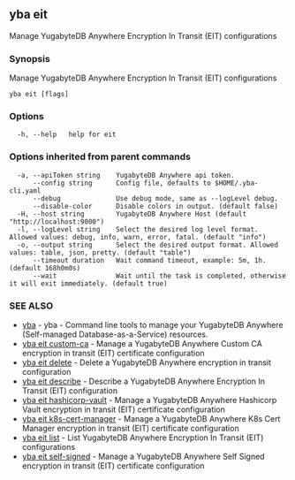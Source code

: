 ## yba eit

Manage YugabyteDB Anywhere Encryption In Transit (EIT) configurations

### Synopsis

Manage YugabyteDB Anywhere Encryption In Transit (EIT) configurations

```
yba eit [flags]
```

### Options

```
  -h, --help   help for eit
```

### Options inherited from parent commands

```
  -a, --apiToken string    YugabyteDB Anywhere api token.
      --config string      Config file, defaults to $HOME/.yba-cli.yaml
      --debug              Use debug mode, same as --logLevel debug.
      --disable-color      Disable colors in output. (default false)
  -H, --host string        YugabyteDB Anywhere Host (default "http://localhost:9000")
  -l, --logLevel string    Select the desired log level format. Allowed values: debug, info, warn, error, fatal. (default "info")
  -o, --output string      Select the desired output format. Allowed values: table, json, pretty. (default "table")
      --timeout duration   Wait command timeout, example: 5m, 1h. (default 168h0m0s)
      --wait               Wait until the task is completed, otherwise it will exit immediately. (default true)
```

### SEE ALSO

* [yba](yba.md)	 - yba - Command line tools to manage your YugabyteDB Anywhere (Self-managed Database-as-a-Service) resources.
* [yba eit custom-ca](yba_eit_custom-ca.md)	 - Manage a YugabyteDB Anywhere Custom CA encryption in transit (EIT) certificate configuration
* [yba eit delete](yba_eit_delete.md)	 - Delete a YugabyteDB Anywhere encryption in transit configuration
* [yba eit describe](yba_eit_describe.md)	 - Describe a YugabyteDB Anywhere Encryption In Transit (EIT) configuration
* [yba eit hashicorp-vault](yba_eit_hashicorp-vault.md)	 - Manage a YugabyteDB Anywhere Hashicorp Vault encryption in transit (EIT) certificate configuration
* [yba eit k8s-cert-manager](yba_eit_k8s-cert-manager.md)	 - Manage a YugabyteDB Anywhere K8s Cert Manager encryption in transit (EIT) certificate configuration
* [yba eit list](yba_eit_list.md)	 - List YugabyteDB Anywhere Encryption In Transit (EIT) configurations
* [yba eit self-signed](yba_eit_self-signed.md)	 - Manage a YugabyteDB Anywhere Self Signed encryption in transit (EIT) certificate configuration


